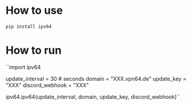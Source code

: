 # How to use
``pip install ipv64``

# How to run
``import ipv64

update_interval = 30 # seconds
domain = "XXX.vpn64.de"
update_key = "XXX"
discord_webhook = "XXX"

ipv64.ipv64(update_interval, domain, update_key, discord_webhook)``